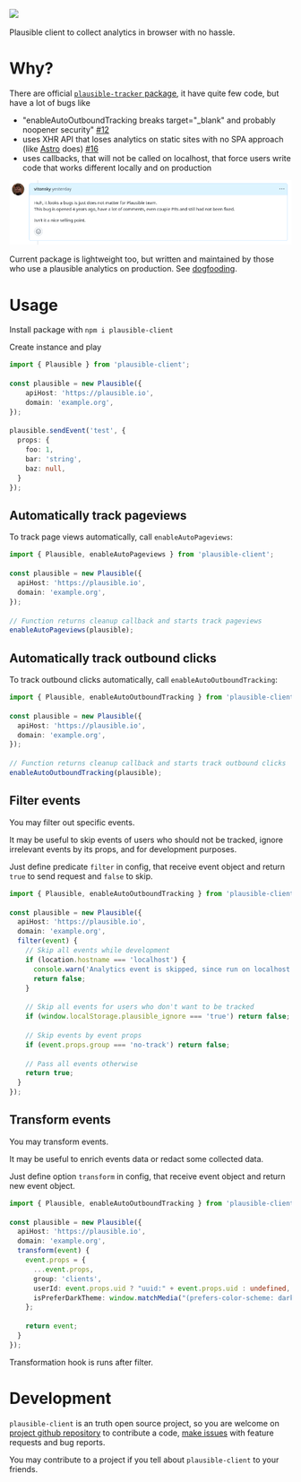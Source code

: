 [![](https://img.shields.io/npm/v/plausible-client.svg)](https://www.npmjs.com/package/plausible-client)

Plausible client to collect analytics in browser with no hassle.

# Why?

There are official [`plausible-tracker` package](https://github.com/plausible/plausible-tracker), it have quite few code, but have a lot of bugs like
- "enableAutoOutboundTracking breaks target="_blank" and probably noopener security" [#12](https://github.com/plausible/plausible-tracker/issues/12)
- uses XHR API that loses analytics on static sites with no SPA approach (like [Astro](https://astro.build/) does) [#16](https://github.com/plausible/plausible-tracker/issues/16)
- uses callbacks, that will not be called on localhost, that force users write code that works different locally and on production

![](./assets/plausible-tracker-maintenance.png)

Current package is lightweight too, but written and maintained by those who use a plausible analytics on production. See [dogfooding](https://en.wikipedia.org/wiki/Eating_your_own_dog_food).

# Usage

Install package with `npm i plausible-client`

Create instance and play

```ts
import { Plausible } from 'plausible-client';

const plausible = new Plausible({
	apiHost: 'https://plausible.io',
	domain: 'example.org',
});

plausible.sendEvent('test', {
  props: {
    foo: 1,
    bar: 'string',
    baz: null,
  }
});
```

## Automatically track pageviews

To track page views automatically, call `enableAutoPageviews`:

```ts
import { Plausible, enableAutoPageviews } from 'plausible-client';

const plausible = new Plausible({
  apiHost: 'https://plausible.io',
  domain: 'example.org',
});

// Function returns cleanup callback and starts track pageviews
enableAutoPageviews(plausible);
```

## Automatically track outbound clicks

To track outbound clicks automatically, call `enableAutoOutboundTracking`:

```ts
import { Plausible, enableAutoOutboundTracking } from 'plausible-client';

const plausible = new Plausible({
  apiHost: 'https://plausible.io',
  domain: 'example.org',
});

// Function returns cleanup callback and starts track outbound clicks
enableAutoOutboundTracking(plausible);
```

## Filter events

You may filter out specific events.

It may be useful to skip events of users who should not be tracked, ignore irrelevant events by its props, and for development purposes.

Just define predicate `filter` in config, that receive event object and return `true` to send request and `false` to skip.

```ts
import { Plausible, enableAutoOutboundTracking } from 'plausible-client';

const plausible = new Plausible({
  apiHost: 'https://plausible.io',
  domain: 'example.org',
  filter(event) {
    // Skip all events while development
    if (location.hostname === 'localhost') {
      console.warn('Analytics event is skipped, since run on localhost', event);
      return false;
    }

    // Skip all events for users who don't want to be tracked
    if (window.localStorage.plausible_ignore === 'true') return false;

    // Skip events by event props
    if (event.props.group === 'no-track') return false;

    // Pass all events otherwise
    return true;
  }
});
```

## Transform events

You may transform events.

It may be useful to enrich events data or redact some collected data.

Just define option `transform` in config, that receive event object and return new event object.

```ts
import { Plausible, enableAutoOutboundTracking } from 'plausible-client';

const plausible = new Plausible({
  apiHost: 'https://plausible.io',
  domain: 'example.org',
  transform(event) {
    event.props = {
      ...event.props,
      group: 'clients',
      userId: event.props.uid ? "uuid:" + event.props.uid : undefined,
      isPreferDarkTheme: window.matchMedia("(prefers-color-scheme: dark)").matches,
    };

    return event;
  }
});
```

Transformation hook is runs after filter.

# Development

`plausible-client` is an truth open source project, so you are welcome on [project github repository](https://github.com/vitonsky/plausible-client/) to contribute a code, [make issues](https://github.com/vitonsky/plausible-client/issues/new/choose) with feature requests and bug reports.

You may contribute to a project if you tell about `plausible-client` to your friends.